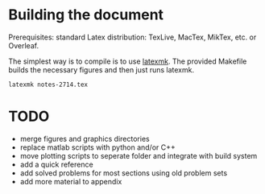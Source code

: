 
# Building the document

Prerequisites: standard Latex distribution: TexLive, MacTex, MikTex, etc. or Overleaf. 

The simplest way is to compile is to use [latexmk](https://ctan.org/pkg/latexmk?lang=en). The provided Makefile builds the necessary figures and then just runs latexmk.

```
latexmk notes-2714.tex
```

# TODO

* merge figures and  graphics directories
* replace matlab scripts with python and/or C++
* move plotting scripts to seperate folder and integrate with build system
* add a quick reference 
* add solved problems for most sections using old problem sets
* add more material to appendix


